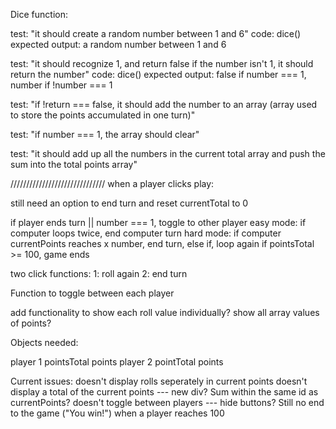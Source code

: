 Dice function:

test: "it should create a random number between 1 and 6"
code:
dice()
expected output: a random number between 1 and 6

test: "it should recognize 1, and return false if the number isn't 1, it should return the number"
code: dice()
expected output: false if number === 1, number if !number === 1

test: "if !return === false, it should add the number to an array (array used to store the points accumulated in one turn)"

test: "if number === 1, the array should clear"

test: "it should add up all the numbers in the current total array and push the sum into the total points array"

//////////////////////////////
when a player clicks play:

still need an option to end turn and reset currentTotal to 0


if player ends turn || number === 1, toggle to other player
easy mode:
  if computer loops twice, end computer turn
hard mode:
  if computer currentPoints reaches x number, end turn, else if, loop again
if pointsTotal >= 100, game ends



two click functions:
  1: roll again
  2: end turn

Function to toggle between each player

add functionality to show each roll value individually?
show all array values of points?

Objects needed:

player 1
  pointsTotal
  points
player 2
  pointTotal
  points


Current issues:
doesn't display rolls seperately in current points
doesn't display a total of the current points --- new div? Sum within the same id as currentPoints?
doesn't toggle between players --- hide buttons?
Still no end to the game ("You win!") when a player reaches 100

